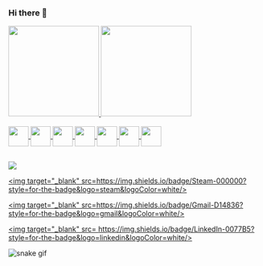 ### Hi there 👋

<!--
**Brenomb/Brenomb** is a ✨ _special_ ✨ repository because its `README.md` (this file) appears on your GitHub profile.

Here are some ideas to get you started:

- 🔭 I’m currently working on ...
- 🌱 I’m currently learning ...
- 👯 I’m looking to collaborate on ...
- 🤔 I’m looking for help with ...
- 💬 Ask me about ...
- 📫 How to reach me: ...
- 😄 Pronouns: ...
- ⚡ Fun fact: ...
-->

<div>
  <a href="https://github.com/Brenomb">
  <img height="180em" src="https://github-readme-stats.vercel.app/api?username=Brenomb&show_icons=true&theme=radical&include_all_commits=true">
  <img height="180em" src="https://github-readme-stats.vercel.app/api/top-langs/?username=Brenomb&layout-compact&langs_count=16&theme=radical">
</div>
  
<div>
    <br/>
    <img align="center" height="40" width="40" src="https://cdn.jsdelivr.net/gh/devicons/devicon/icons/python/python-original.svg" />
    <img align="center" height="40" width="40" src="https://cdn.jsdelivr.net/gh/devicons/devicon/icons/csharp/csharp-original.svg" />
    <img align="center" height="40" width="40" src="https://cdn.jsdelivr.net/gh/devicons/devicon/icons/java/java-original.svg" />
    <img align="center" height="40" width="40" src="https://cdn.jsdelivr.net/gh/devicons/devicon/icons/vuejs/vuejs-original.svg" />
    <img align="center" height="40" width="40" src="https://cdn.jsdelivr.net/gh/devicons/devicon/icons/html5/html5-original.svg" />
    <img align="center" height="40" width="40" src="https://cdn.jsdelivr.net/gh/devicons/devicon/icons/css3/css3-original.svg" />
    <img align="center" height="40" width="40" src="https://cdn.jsdelivr.net/gh/devicons/devicon/icons/javascript/javascript-original.svg" />
 </div>

##
  
<div>
  <a href="https://discord.com/users/454635267891134474"/><img target="_blank" src=https://img.shields.io/badge/Discord-7289DA?style=for-the-badge&logo=discord&logoColor=white>
  
  <a href="https://steamcommunity.com/id/brenomb04/"/><img target="_blank" src=https://img.shields.io/badge/Steam-000000?style=for-the-badge&logo=steam&logoColor=white/>
  
  <a href="mailto:brenomaistrobr@gmail.com.com"/><img target="_blank" src=https://img.shields.io/badge/Gmail-D14836?style=for-the-badge&logo=gmail&logoColor=white/>
    
  <a href="https://www.linkedin.com/in/breno-maistro/"/><img target="_blank" src= https://img.shields.io/badge/LinkedIn-0077B5?style=for-the-badge&logo=linkedin&logoColor=white/>
  
</div>

    
 ![snake gif](https://github.com/Brenomb/Brenomb/blob/output/github-contribution-grid-snake.svg)
